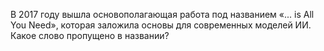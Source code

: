 В&nbsp;2017 году вышла основополагающая работа под названием &laquo;... is&nbsp;All You Need&raquo;, которая заложила основы для современных моделей ИИ. Какое слово пропущено в&nbsp;названии?
